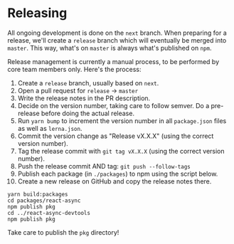 # Releasing

All ongoing development is done on the `next` branch. When preparing for a release, we'll create a `release` branch
which will eventually be merged into `master`. This way, what's on `master` is always what's published on `npm`.

Release management is currently a manual process, to be performed by core team members only. Here's the process:

1. Create a `release` branch, usually based on `next`.
2. Open a pull request for `release` -> `master`
3. Write the release notes in the PR description.
4. Decide on the version number, taking care to follow semver. Do a pre-release before doing the actual release.
5. Run `yarn bump` to increment the version number in all `package.json` files as well as `lerna.json`.
6. Commit the version change as "Release vX.X.X" (using the correct version number).
7. Tag the release commit with `git tag vX.X.X` (using the correct version number).
8. Push the release commit AND tag: `git push --follow-tags`
9. Publish each package (in `./packages`) to npm using the script below.
10. Create a new release on GitHub and copy the release notes there.

```
yarn build:packages
cd packages/react-async
npm publish pkg
cd ../react-async-devtools
npm publish pkg
```

Take care to publish the `pkg` directory!
